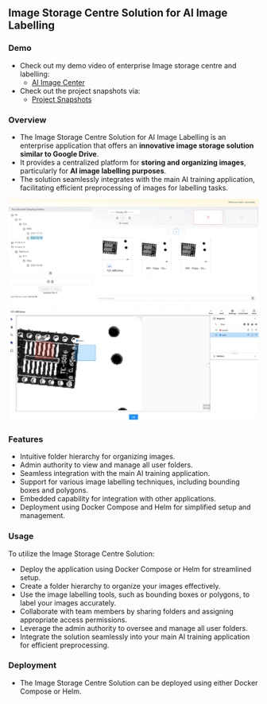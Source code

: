 ## Image Storage Centre Solution for AI Image Labelling

### Demo

- Check out my demo video of enterprise Image storage centre and labelling:
  - [AI Image Center](https://www.youtube.com/watch?v=WPQIDdTpDag&feature=youtu.be)
- Check out the project snapshots via:
  - [Project Snapshots](https://www.behance.net/gallery/174480421/AI-Image-Centre-Solution)

### Overview

- The Image Storage Centre Solution for AI Image Labelling is an enterprise application that offers an **innovative image storage solution similar to Google Drive**.
- It provides a centralized platform for **storing and organizing images**, particularly for **AI image labelling purposes**.
- The solution seamlessly integrates with the main AI training application, facilitating efficient preprocessing of images for labelling tasks.

<img src="ai_image_center_demo1.png" alt="Alt Text" width="600" height="auto">
<img src="ai_image_center_demo2.png" alt="Alt Text" width="600" height="auto">

### Features

- Intuitive folder hierarchy for organizing images.
- Admin authority to view and manage all user folders.
- Seamless integration with the main AI training application.
- Support for various image labelling techniques, including bounding boxes and polygons.
- Embedded capability for integration with other applications.
- Deployment using Docker Compose and Helm for simplified setup and management.

### Usage

To utilize the Image Storage Centre Solution:

- Deploy the application using Docker Compose or Helm for streamlined setup.
- Create a folder hierarchy to organize your images effectively.
- Use the image labelling tools, such as bounding boxes or polygons, to label your images accurately.
- Collaborate with team members by sharing folders and assigning appropriate access permissions.
- Leverage the admin authority to oversee and manage all user folders.
- Integrate the solution seamlessly into your main AI training application for efficient preprocessing.

### Deployment

- The Image Storage Centre Solution can be deployed using either Docker Compose or Helm.
